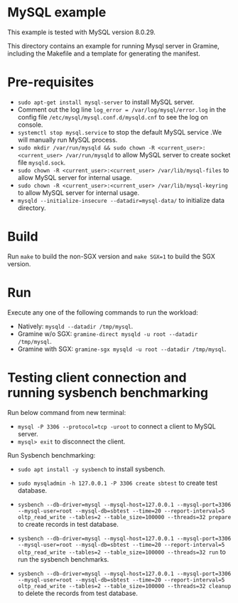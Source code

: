 # MySQL example
This example is tested with MySQL version 8.0.29.

This directory contains an example for running Mysql server in Gramine, including
the Makefile and a template for generating the manifest.

# Pre-requisites

- `sudo apt-get install mysql-server` to install MySQL server.
- Comment out the log line `log_error = /var/log/mysql/error.log` in the config file 
 `/etc/mysql/mysql.conf.d/mysqld.cnf` to see the log on console.
- `systemctl stop mysql.service` to stop the default MySQL service .We will manually
 run MySQL process.
- `sudo mkdir /var/run/mysqld && sudo chown -R <current_user>:<current_user> /var/run/mysqld` 
to allow MySQL server to create socket file `mysqld.sock`.
- `sudo chown -R <current_user>:<current_user> /var/lib/mysql-files` to allow MySQL server for 
internal usage.
- `sudo chown -R <current_user>:<current_user> /var/lib/mysql-keyring` to allow MySQL server for 
internal usage.
- `mysqld --initialize-insecure --datadir=mysql-data/` to initialize data directory.

# Build

Run `make` to build the non-SGX version and `make SGX=1` to build the SGX
version.

# Run

Execute any one of the following commands to run the workload:

- Natively: `mysqld --datadir /tmp/mysql`.
- Gramine w/o SGX: `gramine-direct mysqld -u root --datadir /tmp/mysql`.
- Gramine with SGX: `gramine-sgx mysqld -u root --datadir /tmp/mysql`.

# Testing client connection and running sysbench benchmarking

Run below command from new terminal:

- `mysql -P 3306 --protocol=tcp -uroot` to connect a client to MySQL server.
- `mysql> exit` to disconnect the client.

Run Sysbench benchmarking:

- `sudo apt install -y sysbench` to install sysbench.
- `sudo mysqladmin -h 127.0.0.1 -P 3306 create sbtest` to create test database.

- `sysbench --db-driver=mysql --mysql-host=127.0.0.1 --mysql-port=3306 --mysql-user=root --mysql-db=sbtest --time=20 --report-interval=5 oltp_read_write --tables=2 --table_size=100000 --threads=32 prepare` to
 create records in test database.
- `sysbench --db-driver=mysql --mysql-host=127.0.0.1 --mysql-port=3306 --mysql-user=root --mysql-db=sbtest --time=20 --report-interval=5 oltp_read_write --tables=2 --table_size=100000 --threads=32 run` to
 run the sysbench benchmarks.
- `sysbench --db-driver=mysql --mysql-host=127.0.0.1 --mysql-port=3306 --mysql-user=root --mysql-db=sbtest --time=20 --report-interval=5 oltp_read_write --tables=2 --table_size=100000 --threads=32 cleanup` to
delete the records from test database.
